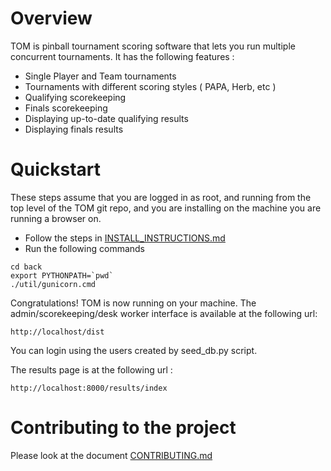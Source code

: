 # Overview
TOM is pinball tournament scoring software that lets you run multiple concurrent tournaments.  It has the following features :
* Single Player and Team tournaments
* Tournaments with different scoring styles ( PAPA, Herb, etc )
* Qualifying scorekeeping
* Finals scorekeeping
* Displaying up-to-date qualifying results
* Displaying finals results

# Quickstart
These steps assume that you are logged in as root, and running from the top level of the TOM git repo, and you are installing on the machine you are running a browser on.

* Follow the steps in [INSTALL_INSTRUCTIONS.md](INSTALL_INSTRUCTIONS.md)
* Run the following commands

```
cd back
export PYTHONPATH=`pwd`
./util/gunicorn.cmd
```

Congratulations!  TOM is now running on your machine.  The admin/scorekeeping/desk worker interface is available at the following url: 
```
http://localhost/dist
```
You can login using the users created by seed_db.py script.


The results page is at the following url : 
```
http://localhost:8000/results/index
```

# Contributing to the project 

Please look at the document [CONTRIBUTING.md](CONTRIBUTING.md)